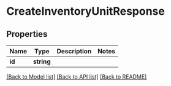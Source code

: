 # CreateInventoryUnitResponse

## Properties
Name | Type | Description | Notes
------------ | ------------- | ------------- | -------------
**id** | **string** |  | 

[[Back to Model list]](../../../README.md#documentation-for-models) [[Back to API list]](../../../README.md#documentation-for-api-endpoints) [[Back to README]](../../../README.md)


